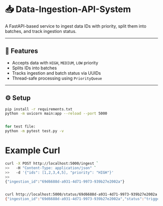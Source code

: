 # 📥 Data-Ingestion-API-System

A FastAPI-based service to ingest data IDs with priority, split them into batches, and track ingestion status.

---

## 🚀 Features

- Accepts data with `HIGH`, `MEDIUM`, `LOW` priority
- Splits IDs into batches
- Tracks ingestion and batch status via UUIDs
- Thread-safe processing using `PriorityQueue`

---

## ⚙️ Setup

```bash
pip install -r requirements.txt
python -m uvicorn main:app --reload --port 5000  


for test file:
python -m pytest test.py -v
```
# Example Curl 

```bash 
curl -X POST http://localhost:5000/ingest `
>>   -H "Content-Type: application/json" `
>>   -d '{"ids": [1,2,3,4,5], "priority": "HIGH"}'
>> 
{"ingestion_id":"69d6688d-a931-4d71-9973-939b27e2002a"}


curl http://localhost:5000/status/69d6688d-a931-4d71-9973-939b27e2002a
{"ingestion_id":"69d6688d-a931-4d71-9973-939b27e2002a","status":"triggered","batches":[{"batch_id":"4e8e2810-13e1-459e-bd9e-65403ee9db3d","ids":[1,2,3],"status":"yet_to_start"},{"batch_id":"e003c21a-0985-4fda-ab13-9595276ef5ea","ids":[4,5],"status":"yet_to_start"}]}
